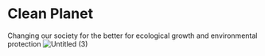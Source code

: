 # Clean Planet
Changing our society for the better for ecological growth and environmental protection
![Untitled (3)](https://github.com/Clean-Planet/CleanPlanet/assets/122158864/86f9e7d6-1c5a-4e51-889f-2ca8f2233240)
